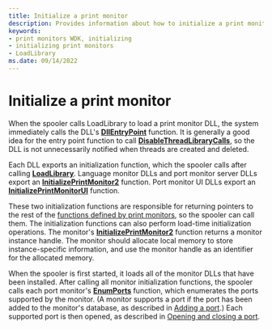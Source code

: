 ```yaml
---
title: Initialize a print monitor
description: Provides information about how to initialize a print monitor.
keywords:
- print monitors WDK, initializing
- initializing print monitors
- LoadLibrary
ms.date: 09/14/2022
---
```


# Initialize a print monitor

When the spooler calls LoadLibrary to load a print monitor DLL, the system immediately calls the DLL's [**DllEntryPoint**](/windows/win32/dlls/dllmain) function. It is generally a good idea for the entry point function to call [**DisableThreadLibraryCalls**](/windows/win32/api/libloaderapi/nf-libloaderapi-disablethreadlibrarycalls), so the DLL is not unnecessarily notified when threads are created and deleted.

Each DLL exports an initialization function, which the spooler calls after calling [**LoadLibrary**](/windows/win32/api/libloaderapi/nf-libloaderapi-loadlibrarya). Language monitor DLLs and port monitor server DLLs export an [**InitializePrintMonitor2**](/windows-hardware/drivers/ddi/winsplp/nf-winsplp-initializeprintmonitor2) function. Port monitor UI DLLs export an [**InitializePrintMonitorUI**](/windows-hardware/drivers/ddi/winsplp/nf-winsplp-initializeprintmonitorui) function.

These two initialization functions are responsible for returning pointers to the rest of the [functions defined by print monitors](functions-defined-by-print-monitors.md), so the spooler can call them. The initialization functions can also perform load-time initialization operations. The monitor's [**InitializePrintMonitor2**](/windows-hardware/drivers/ddi/winsplp/nf-winsplp-initializeprintmonitor2) function returns a monitor instance handle. The monitor should allocate local memory to store instance-specific information, and use the monitor handle as an identifier for the allocated memory.

When the spooler is first started, it loads all of the monitor DLLs that have been installed. After calling all monitor initialization functions, the spooler calls each port monitor's [**EnumPorts**](/previous-versions/ff548754(v=vs.85)) function, which enumerates the ports supported by the monitor. (A monitor supports a port if the port has been added to the monitor's database, as described in [Adding a port](adding-a-port.md).) Each supported port is then opened, as described in [Opening and closing a port](opening-and-closing-a-port.md).

